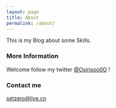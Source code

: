 ```yaml
---
layout: page
title: About
permalink: /about/
---
```

This is my Blog about some Skills.


### More Information

Welcome follow my twitter [@Osirisoo0O](https://twitter.com/Osirisoo0O) !

### Contact me

[setzero@live.cn](mailto:setzero@live.cn)